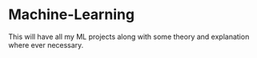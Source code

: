 # Machine-Learning
This will have all my ML projects along with some theory and explanation where ever necessary.
